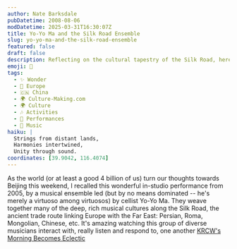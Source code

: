 ```yaml
---
author: Nate Barksdale
pubDatetime: 2008-08-06
modDatetime: 2025-03-31T16:30:07Z
title: Yo-Yo Ma and the Silk Road Ensemble
slug: yo-yo-ma-and-the-silk-road-ensemble
featured: false
draft: false
description: Reflecting on the cultural tapestry of the Silk Road, here's a remarkable in-studio performance by Yo-Yo Ma and his ensemble from 2005.
emoji: 🎻
tags:
  - ✨ Wonder
  - 🍷 Europe
  - 🇨🇳 China
  - 🌍 Culture-Making.com
  - 🌍 Culture
  - 🎶 Activities
  - 🎤 Performances
  - 🎵 Music
haiku: |
  Strings from distant lands,  
  Harmonies intertwined,  
  Unity through sound.
coordinates: [39.9042, 116.4074]
---
```


As the world (or at least a good 4 billion of us) turn our thoughts towards Beijing this weekend, I recalled this wonderful in-studio performance from 2005, by a musical ensemble led (but by no means dominated -- he's merely a virtuoso among virtuosos) by cellist Yo-Yo Ma. They weave together many of the deep, rich musical cultures along the Silk Road, the ancient trade route linking Europe with the Far East: Persian, Roma, Mongolian, Chinese, etc. It's amazing watching this group of diverse musicians interact with, really listen and respond to, one another
[KRCW's Morning Becomes Eclectic](http://www.kcrw.com/music/programs/mb/mb050803yo-yo_ma_and_the_sil)
